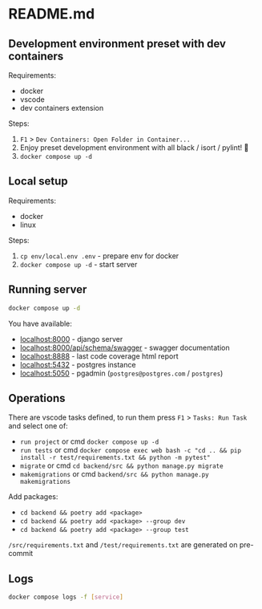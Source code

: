 # README.md

## Development environment preset with dev containers

Requirements:

- docker
- vscode
- dev containers extension

Steps:

1. `F1` > `Dev Containers: Open Folder in Container...`
2. Enjoy preset development environment with all black / isort / pylint! 🎉
3. `docker compose up -d`

## Local setup

Requirements:

- docker
- linux

Steps:

1. `cp env/local.env .env` - prepare env for docker
2. `docker compose up -d` - start server

## Running server

```sh
docker compose up -d
```

You have available:

- <localhost:8000> - django server
- <localhost:8000/api/schema/swagger> - swagger documentation
- <localhost:8888> - last code coverage html report
- <localhost:5432> - postgres instance
- <localhost:5050> - pgadmin (`postgres@postgres.com` / `postgres`)

## Operations

There are vscode tasks defined, to run them press `F1` > `Tasks: Run Task` and select one of:

- `run project` or cmd `docker compose up -d`
- `run tests` or cmd `docker compose exec web bash -c "cd .. && pip install -r test/requirements.txt && python -m pytest"`
- `migrate` or cmd `cd backend/src && python manage.py migrate`
- `makemigrations` or cmd `backend/src && python manage.py makemigrations`

Add packages:

- `cd backend && poetry add <package>`
- `cd backend && poetry add <package> --group dev`
- `cd backend && poetry add <package> --group test`

`/src/requirements.txt` and `/test/requirements.txt` are generated on pre-commit

## Logs

```sh
docker compose logs -f [service]
```
